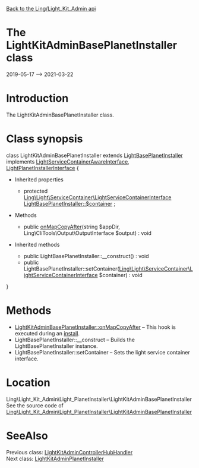 [Back to the Ling/Light_Kit_Admin api](https://github.com/lingtalfi/Light_Kit_Admin/blob/master/doc/api/Ling/Light_Kit_Admin.md)



The LightKitAdminBasePlanetInstaller class
================
2019-05-17 --> 2021-03-22






Introduction
============

The LightKitAdminBasePlanetInstaller class.



Class synopsis
==============


class <span class="pl-k">LightKitAdminBasePlanetInstaller</span> extends [LightBasePlanetInstaller](https://github.com/lingtalfi/Light_PlanetInstaller/blob/master/doc/api/Ling/Light_PlanetInstaller/PlanetInstaller/LightBasePlanetInstaller.md) implements [LightServiceContainerAwareInterface](https://github.com/lingtalfi/Light/blob/master/doc/api/Ling/Light/ServiceContainer/LightServiceContainerAwareInterface.md), [LightPlanetInstallerInterface](https://github.com/lingtalfi/Light_PlanetInstaller/blob/master/doc/api/Ling/Light_PlanetInstaller/PlanetInstaller/LightPlanetInstallerInterface.md) {

- Inherited properties
    - protected [Ling\Light\ServiceContainer\LightServiceContainerInterface](https://github.com/lingtalfi/Light/blob/master/doc/api/Ling/Light/ServiceContainer/LightServiceContainerInterface.md) [LightBasePlanetInstaller::$container](#property-container) ;

- Methods
    - public [onMapCopyAfter](https://github.com/lingtalfi/Light_Kit_Admin/blob/master/doc/api/Ling/Light_Kit_Admin/Light_PlanetInstaller/LightKitAdminBasePlanetInstaller/onMapCopyAfter.md)(string $appDir, Ling\CliTools\Output\OutputInterface $output) : void

- Inherited methods
    - public LightBasePlanetInstaller::__construct() : void
    - public LightBasePlanetInstaller::setContainer([Ling\Light\ServiceContainer\LightServiceContainerInterface](https://github.com/lingtalfi/Light/blob/master/doc/api/Ling/Light/ServiceContainer/LightServiceContainerInterface.md) $container) : void

}






Methods
==============

- [LightKitAdminBasePlanetInstaller::onMapCopyAfter](https://github.com/lingtalfi/Light_Kit_Admin/blob/master/doc/api/Ling/Light_Kit_Admin/Light_PlanetInstaller/LightKitAdminBasePlanetInstaller/onMapCopyAfter.md) &ndash; This hook is executed during an [install](https://github.com/lingtalfi/TheBar/blob/master/discussions/import-install.md#summary).
- LightBasePlanetInstaller::__construct &ndash; Builds the LightBasePlanetInstaller instance.
- LightBasePlanetInstaller::setContainer &ndash; Sets the light service container interface.





Location
=============
Ling\Light_Kit_Admin\Light_PlanetInstaller\LightKitAdminBasePlanetInstaller<br>
See the source code of [Ling\Light_Kit_Admin\Light_PlanetInstaller\LightKitAdminBasePlanetInstaller](https://github.com/lingtalfi/Light_Kit_Admin/blob/master/Light_PlanetInstaller/LightKitAdminBasePlanetInstaller.php)



SeeAlso
==============
Previous class: [LightKitAdminControllerHubHandler](https://github.com/lingtalfi/Light_Kit_Admin/blob/master/doc/api/Ling/Light_Kit_Admin/Light_ControllerHub/LightKitAdminControllerHubHandler.md)<br>Next class: [LightKitAdminPlanetInstaller](https://github.com/lingtalfi/Light_Kit_Admin/blob/master/doc/api/Ling/Light_Kit_Admin/Light_PlanetInstaller/LightKitAdminPlanetInstaller.md)<br>
